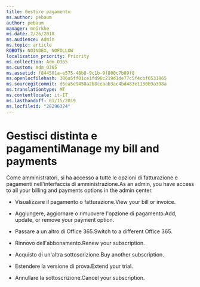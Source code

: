 ```yaml
---
title: Gestire pagamento
ms.author: pebaum
author: pebaum
manager: mnirkhe
ms.date: 2/26/2018
ms.audience: Admin
ms.topic: article
ROBOTS: NOINDEX, NOFOLLOW
localization_priority: Priority
ms.collection: Adm_O365
ms.custom: Adm_O365
ms.assetid: f844501a-e575-48b8-9c1b-9f800c7b89f8
ms.openlocfilehash: 386a5ff01ce1fd96c219d1de77c5f4cbf6531965
ms.sourcegitcommit: d6ea5e9458a2b8ceaab3ac4bd483e1130b9a398a
ms.translationtype: MT
ms.contentlocale: it-IT
ms.lasthandoff: 01/15/2019
ms.locfileid: "28296324"
---
```

# <a name="manage-my-bill-and-payments"></a><span data-ttu-id="34de5-102">Gestisci distinta e pagamenti</span><span class="sxs-lookup"><span data-stu-id="34de5-102">Manage my bill and payments</span></span>

<span data-ttu-id="34de5-103">Come amministratori, si ha accesso a tutte le opzioni di fatturazione e pagamenti nell'interfaccia di amministrazione.</span><span class="sxs-lookup"><span data-stu-id="34de5-103">As an admin, you have access to all your billing and payments options in the admin center.</span></span>
  
- <span data-ttu-id="34de5-104">Visualizzare il pagamento o fatturazione.</span><span class="sxs-lookup"><span data-stu-id="34de5-104">View your bill or invoice.</span></span>
    
- <span data-ttu-id="34de5-105">Aggiungere, aggiornare o rimuovere l'opzione di pagamento.</span><span class="sxs-lookup"><span data-stu-id="34de5-105">Add, update, or remove your payment option.</span></span>
    
- <span data-ttu-id="34de5-106">Passare a un altro di Office 365.</span><span class="sxs-lookup"><span data-stu-id="34de5-106">Switch to a different Office 365.</span></span>
    
- <span data-ttu-id="34de5-107">Rinnovo dell'abbonamento.</span><span class="sxs-lookup"><span data-stu-id="34de5-107">Renew your subscription.</span></span>
    
- <span data-ttu-id="34de5-108">Acquisto di un'altra sottoscrizione.</span><span class="sxs-lookup"><span data-stu-id="34de5-108">Buy another subscription.</span></span>
    
- <span data-ttu-id="34de5-109">Estendere la versione di prova.</span><span class="sxs-lookup"><span data-stu-id="34de5-109">Extend your trial.</span></span>
    
- <span data-ttu-id="34de5-110">Annullare la sottoscrizione.</span><span class="sxs-lookup"><span data-stu-id="34de5-110">Cancel your subscription.</span></span>
    

